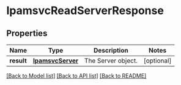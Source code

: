 # IpamsvcReadServerResponse

## Properties
Name | Type | Description | Notes
------------ | ------------- | ------------- | -------------
**result** | [**IpamsvcServer**](IpamsvcServer.md) | The Server object. | [optional] 

[[Back to Model list]](../README.md#documentation-for-models) [[Back to API list]](../README.md#documentation-for-api-endpoints) [[Back to README]](../README.md)


